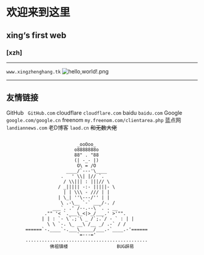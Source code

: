 # 欢迎来到这里 #
## xing‘s first web ##
### [xzh] ###
*****
` www.xingzhenghang.tk `
![hello,world!.png](http://www.google.cn/images/branding/googleg/1x/googleg_standard_color_128dp.png "hello,world!")
*****
## 友情链接 ##
GitHub ` GitHub.com`
cloudflare ` cloudflare.com `
baidu ` baidu.com `
Google ` google.com/google.cn `
freenom ` my.freenom.com/clientarea.php `
蓝点网 ` landiannews.com `
老D博客 ` laod.cn `
~~和无数大佬~~
```

                          _ooOoo_
                         o8888888o
                         88" . "88
                         (| -_- |)
                          O\ = /O
                      ____/`---'\____
                    .   ' \\| |// `.
                     / \\||| : |||// \
                   / _||||| -:- |||||- \
                     | | \\\ - /// | |
                   | \_| ''\---/'' | |
                    \ .-\__ `-` ___/-. /
                 ___`. .' /--.--\ `. . __
              ."" '< `.___\_<|>_/___.' >'"".
             | | : `- \`.;`\ _ /`;.`/ - ` : | |
               \ \ `-. \_ __\ /__ _/ .-` / /
       ======`-.____`-.___\_____/___.-`____.-'======
                          `=---='
       .............................................
                佛祖镇楼                  BUG辟易
```
